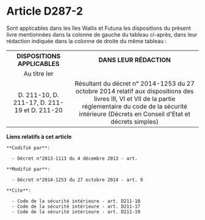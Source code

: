 # Article D287-2

Sont applicables dans les îles Wallis et Futuna les dispositions du présent livre mentionnées dans la colonne de gauche du
tableau ci-après, dans leur rédaction indiquée dans la colonne de droite du même tableau : 

<table>
    <tbody>
      <tr>
        <th>DISPOSITIONS APPLICABLES 

</th>
        <th>DANS LEUR RÉDACTION 

</th>
      </tr>
      <tr>
        <td align="center">Au titre Ier 

</td>
        <td align="center">

</td>
      </tr>
      <tr>
        <td align="center">
D. 211-10, D. 211-17, D. 211-19 et D. 211-20

</td>
        <td align="center">Résultant du décret n° 2014-1253 du 27 octobre 2014 relatif aux dispositions des livres III, VI et
VII de la partie réglementaire du code de la sécurité intérieure (Décrets en Conseil d'Etat et décrets simples)</td>
      </tr>
    </tbody>
  </table>

**Liens relatifs à cet article**

	**Codifié par**:

	  - Décret n°2013-1113 du 4 décembre 2013 - art.

	**Modifié par**:

	  - Décret n°2014-1253 du 27 octobre 2014 - art. 9

	**Cite**:

	  - Code de la sécurité intérieure - art. D211-10
	  - Code de la sécurité intérieure - art. D211-17
	  - Code de la sécurité intérieure - art. D211-19
